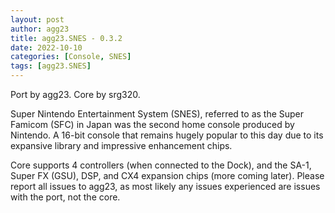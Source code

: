```yaml
---
layout: post
author: agg23
title: agg23.SNES - 0.3.2
date: 2022-10-10
categories: [Console, SNES]
tags: [agg23.SNES]
---
```

Port by agg23. Core by srg320.

Super Nintendo Entertainment System (SNES), referred to as the Super Famicom (SFC) in Japan was the second home console produced by Nintendo. A 16-bit console that remains hugely popular to this day due to its expansive library and impressive enhancement chips.

Core supports 4 controllers (when connected to the Dock), and the SA-1, Super FX (GSU), DSP, and CX4 expansion chips (more coming later). Please report all issues to agg23, as most likely any issues experienced are issues with the port, not the core.
